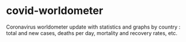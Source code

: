 # covid-worldometer
Coronavirus worldometer update with statistics and graphs by country : total and new cases, deaths per day, mortality and recovery rates, etc.
